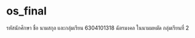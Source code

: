 # os_final
 รหัสนักศึกษา ชื่อ นามสกุล และกลุ่มเรียน
 6304101318 ฉัตรมงคล ในนามมหมัด กลุ่มเรียนที่ 2
